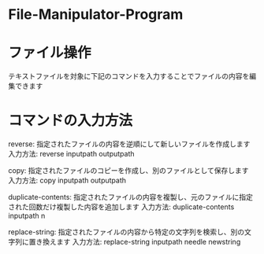 # File-Manipulator-Program

# ファイル操作
テキストファイルを対象に下記のコマンドを入力することでファイルの内容を編集できます

# コマンドの入力方法
reverse: 指定されたファイルの内容を逆順にして新しいファイルを作成します
入力方法: reverse inputpath outputpath

copy: 指定されたファイルのコピーを作成し、別のファイルとして保存します
入力方法: copy inputpath outputpath

duplicate-contents: 指定されたファイルの内容を複製し、元のファイルに指定された回数だけ複製した内容を追加します
入力方法: duplicate-contents inputpath n

replace-string: 指定されたファイルの内容から特定の文字列を検索し、別の文字列に置き換えます
入力方法: replace-string inputpath needle newstring

